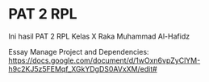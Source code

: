 # PAT 2 RPL
 Ini hasil PAT 2 RPL Kelas X Raka Muhammad Al-Hafidz
 
 
 
 Essay Manage Project and Dependencies: https://docs.google.com/document/d/1wOxn6vpZyClYM-h9c2KJ5z5FEMqf_XGkYDgDS0AVxXM/edit#
